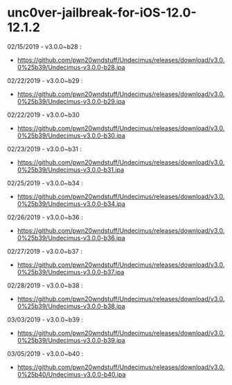 # unc0ver-jailbreak-for-iOS-12.0-12.1.2

02/15/2019 - v3.0.0~b28 : 
- https://github.com/pwn20wndstuff/Undecimus/releases/download/v3.0.0%25b39/Undecimus-v3.0.0-b28.ipa


02/22/2019 - v3.0.0~b29 :
- https://github.com/pwn20wndstuff/Undecimus/releases/download/v3.0.0%25b39/Undecimus-v3.0.0-b29.ipa


02/22/2019 - v3.0.0~b30
- https://github.com/pwn20wndstuff/Undecimus/releases/download/v3.0.0%25b39/Undecimus-v3.0.0-b30.ipa


02/23/2019 - v3.0.0~b31 :
- https://github.com/pwn20wndstuff/Undecimus/releases/download/v3.0.0%25b39/Undecimus-v3.0.0-b31.ipa


02/25/2019 - v3.0.0~b34 :
- https://github.com/pwn20wndstuff/Undecimus/releases/download/v3.0.0%25b39/Undecimus-v3.0.0-b34.ipa


02/26/2019 - v3.0.0~b36 :
- https://github.com/pwn20wndstuff/Undecimus/releases/download/v3.0.0%25b39/Undecimus-v3.0.0-b36.ipa


02/27/2019 - v3.0.0~b37 :
- https://github.com/pwn20wndstuff/Undecimus/releases/download/v3.0.0%25b39/Undecimus-v3.0.0-b37.ipa


02/28/2019 - v3.0.0~b38 :
- https://github.com/pwn20wndstuff/Undecimus/releases/download/v3.0.0%25b39/Undecimus-v3.0.0-b38.ipa


03/03/2019 - v3.0.0~b39 :
- https://github.com/pwn20wndstuff/Undecimus/releases/download/v3.0.0%25b39/Undecimus-v3.0.0-b39.ipa


03/05/2019 - v3.0.0~b40 :
- https://github.com/pwn20wndstuff/Undecimus/releases/download/v3.0.0%25b40/Undecimus-v3.0.0-b40.ipa
